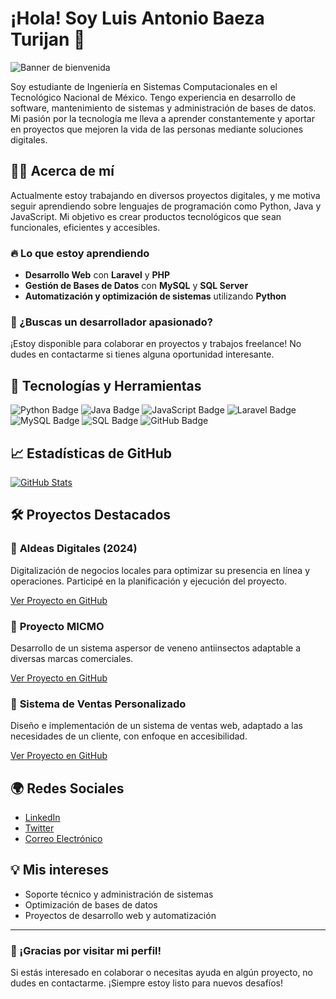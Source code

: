 # ¡Hola! Soy Luis Antonio Baeza Turijan 👋

![Banner de bienvenida]([URL_del_banner](https://github.com/Anton-Bazh/Anton-Bazh/blob/a2a494ee4641e05c60f5c9612a3f554a8af5f285/banner.png))

Soy estudiante de Ingeniería en Sistemas Computacionales en el Tecnológico Nacional de México. Tengo experiencia en desarrollo de software, mantenimiento de sistemas y administración de bases de datos. Mi pasión por la tecnología me lleva a aprender constantemente y aportar en proyectos que mejoren la vida de las personas mediante soluciones digitales.

## 🧑‍💻 Acerca de mí

Actualmente estoy trabajando en diversos proyectos digitales, y me motiva seguir aprendiendo sobre lenguajes de programación como Python, Java y JavaScript. Mi objetivo es crear productos tecnológicos que sean funcionales, eficientes y accesibles.

### 🔥 Lo que estoy aprendiendo
- **Desarrollo Web** con **Laravel** y **PHP**
- **Gestión de Bases de Datos** con **MySQL** y **SQL Server**
- **Automatización y optimización de sistemas** utilizando **Python**

### 🎯 ¿Buscas un desarrollador apasionado?
¡Estoy disponible para colaborar en proyectos y trabajos freelance! No dudes en contactarme si tienes alguna oportunidad interesante. 

## 🚀 Tecnologías y Herramientas

![Python Badge](https://img.shields.io/badge/-Python-3776AB?style=flat-square&logo=python&logoColor=white)
![Java Badge](https://img.shields.io/badge/-Java-007396?style=flat-square&logo=java&logoColor=white)
![JavaScript Badge](https://img.shields.io/badge/-JavaScript-F7DF1E?style=flat-square&logo=javascript&logoColor=black)
![Laravel Badge](https://img.shields.io/badge/-Laravel-EF4135?style=flat-square&logo=laravel&logoColor=white)
![MySQL Badge](https://img.shields.io/badge/-MySQL-4479A1?style=flat-square&logo=mysql&logoColor=white)
![SQL Badge](https://img.shields.io/badge/-SQL-003B57?style=flat-square&logo=sql&logoColor=white)
![GitHub Badge](https://img.shields.io/badge/-GitHub-181717?style=flat-square&logo=github&logoColor=white)

## 📈 Estadísticas de GitHub

[![GitHub Stats](https://github-readme-stats.vercel.app/api?username=Anton-Bazh&show_icons=true&hide_title=true&count_private=true&hide=prs)](https://github.com/Anton-Bazh)

## 🛠️ Proyectos Destacados

### 🚀 **Aldeas Digitales (2024)**
Digitalización de negocios locales para optimizar su presencia en línea y operaciones. Participé en la planificación y ejecución del proyecto.

[Ver Proyecto en GitHub](#)

### 🌱 **Proyecto MICMO**
Desarrollo de un sistema aspersor de veneno antiinsectos adaptable a diversas marcas comerciales.

[Ver Proyecto en GitHub](#)

### 💼 **Sistema de Ventas Personalizado**
Diseño e implementación de un sistema de ventas web, adaptado a las necesidades de un cliente, con enfoque en accesibilidad.

[Ver Proyecto en GitHub](#)

## 🌍 Redes Sociales

- [LinkedIn](https://www.linkedin.com/in/luisantonio)
- [Twitter](https://twitter.com/luisantonio)
- [Correo Electrónico](mailto:baezaantoniocontac@gmail.com)

## 💡 Mis intereses

- Soporte técnico y administración de sistemas
- Optimización de bases de datos
- Proyectos de desarrollo web y automatización

---

### 🎉 ¡Gracias por visitar mi perfil!

Si estás interesado en colaborar o necesitas ayuda en algún proyecto, no dudes en contactarme. ¡Siempre estoy listo para nuevos desafíos!
